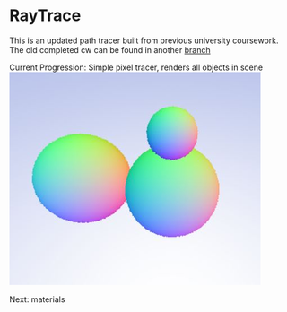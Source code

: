 # RayTrace

This is an updated path tracer built from previous university coursework.
The old completed cw can be found in another [branch](https://github.com/ndrewfrost/RayTrace/tree/old_cw)

Current Progression:
Simple pixel tracer, renders all objects in scene
![Example Image](examples/example.JPG)

Next:
materials
